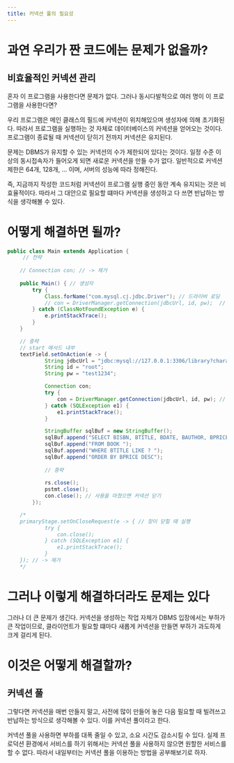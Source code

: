 ```yaml
---
title: 커넥션 풀의 필요성
---
```


# 과연 우리가 짠 코드에는 문제가 없을까?
## 비효율적인 커넥션 관리
혼자 이 프로그램을 사용한다면 문제가 없다. 그러나 동시다발적으로 여러 명이 이 프로그램을 사용한다면?

우리 프로그램은 메인 클래스의 필드에 커넥션이 위치해있으며 생성자에 의해 초기화된다. 따라서 프로그램을 실행하는 것 자체로 데이터베이스의 커넥션을 얻어오는 것이다. 프로그램이 종료될 때 커넥션이 닫히기 전까지 커넥션은 유지된다.

문제는 DBMS가 유지할 수 있는 커넥션의 수가 제한되어 있다는 것이다. 일정 수준 이상의 동시접속자가 들어오게 되면 새로운 커넥션을 만들 수가 없다. 일반적으로 커넥션 제한은 64개, 128개, ... 이며, 서버의 성능에 따라 정해진다.

즉, 지금까지 작성한 코드처럼 커넥션이 프로그램 실행 중인 동안 계속 유지되는 것은 비효율적이다. 따라서 그 대안으로 필요할 떄마다 커넥션을 생성하고 다 쓰면 반납하는 방식을 생각해볼 수 있다.


# 어떻게 해결하면 될까?
```java
public class Main extends Application {
	 // 전략
	
	// Connection con; // -> 제거
	
	public Main() { // 생성자
		try {
			Class.forName("com.mysql.cj.jdbc.Driver"); // 드라이버 로딩
			// con = DriverManager.getConnection(jdbcUrl, id, pw);  // -> 필드로 잡지 않음.
		} catch (ClassNotFoundException e) {
			e.printStackTrace();
		}
	}

    // 중략
    // start 메서드 내부
    textField.setOnAction(e -> {
            String jdbcUrl = "jdbc:mysql://127.0.0.1:3306/library?characterEncoding=UTF-8&serverTimezone=UTC&useSSL=false&allowPublicKeyRetrieval=true";
            String id = "root";
            String pw = "test1234";

            Connection con;
            try {
                con = DriverManager.getConnection(jdbcUrl, id, pw); // 사용할 위치에 커넥션 생성
            } catch (SQLException e1) {
                e1.printStackTrace();
            }

            StringBuffer sqlBuf = new StringBuffer();
            sqlBuf.append("SELECT BISBN, BTITLE, BDATE, BAUTHOR, BPRICE ");
            sqlBuf.append("FROM BOOK ");
            sqlBuf.append("WHERE BTITLE LIKE ? ");
            sqlBuf.append("ORDER BY BPRICE DESC");
            
            // 중략
            
            rs.close();
            pstmt.close();
            con.close(); // 사용을 마쳤으면 커넥션 닫기
        });

    /*
    primaryStage.setOnCloseRequest(e -> { // 창이 닫힐 때 실행
			try {
				con.close();
			} catch (SQLException e1) {
				e1.printStackTrace();
			}
    }); // -> 제거
    */
```


# 그러나 이렇게 해결하더라도 문제는 있다
그러나 더 큰 문제가 생긴다. 커넥션을 생성하는 작업 자체가 DBMS 입장에서는 부하가 큰 작업이므로, 클라이언트가 필요할 떄마다 새롭게 커넥션을 만들면 부하가 과도하게 크게 걸리게 된다.

# 이것은 어떻게 해결할까?
## 커넥션 풀
그렇다면 커넥션을 매번 만들지 말고, 사전에 많이 만들어 놓은 다음 필요할 때 빌려쓰고 반납하는 방식으로 생각해볼 수 있다. 이를 커넥션 풀이라고 한다.

커넥션 풀을 사용하면 부하를 대폭 줄일 수 있고, 소요 시간도 감소시킬 수 있다. 실제 프로덕션 환경에서 서비스를 하기 위해서는 커넥션 풀을 사용하지 않으면 원할한 서비스를 할 수 없다. 따라서 내일부터는 커넥션 풀을 이용하는 방법을 공부해보기로 하자.

